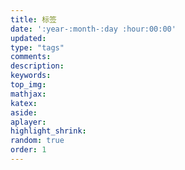 ```yaml
---
title: 标签
date: ':year-:month-:day :hour:00:00'
updated:
type: "tags"
comments:
description:
keywords:
top_img:
mathjax:
katex:
aside:
aplayer:
highlight_shrink:
random: true
order: 1
---
```

